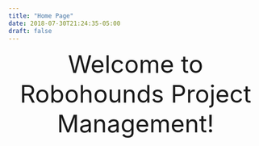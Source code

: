 ```yaml
---
title: "Home Page"
date: 2018-07-30T21:24:35-05:00
draft: false
---
```


<p align="center">
  <font size="10">Welcome to Robohounds Project Management!</font>
</p>

